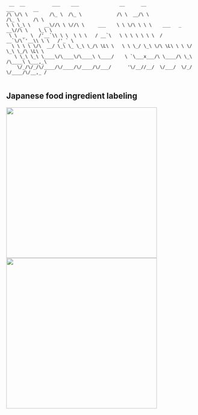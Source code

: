 ```
 __  __          ___    ___               __      __                 ___       __   
/\ \/\ \        /\_ \  /\_ \             /\ \  __/\ \               /\_ \     /\ \  
\ \ \_\ \     __\//\ \ \//\ \     ___    \ \ \/\ \ \ \    ___   _ __\//\ \    \_\ \  
 \ \  _  \  /'__`\\ \ \  \ \ \   / __`\   \ \ \ \ \ \ \  / __`\/\`'__\\ \ \   /'_` \ 
  \ \ \ \ \/\  __/ \_\ \_ \_\ \_/\ \L\ \   \ \ \_/ \_\ \/\ \L\ \ \ \/  \_\ \_/\ \L\ \ 
   \ \_\ \_\ \____\/\____\/\____\ \____/    \ `\___x___/\ \____/\ \_\  /\____\ \___,_\
    \/_/\/_/\/____/\/____/\/____/\/___/      '\/__//__/  \/___/  \/_/  \/____/\/__,_ /
    
```
## Japanese food ingredient labeling
<img src="https://raw.githubusercontent.com/mira-tech/mira-tech/master/Food-ingredient-labeling-ja.png" width="400px">        <img src="https://raw.githubusercontent.com/mira-tech/mira-tech/master/Food-ingredient-labeling-en.png" width="400px">

